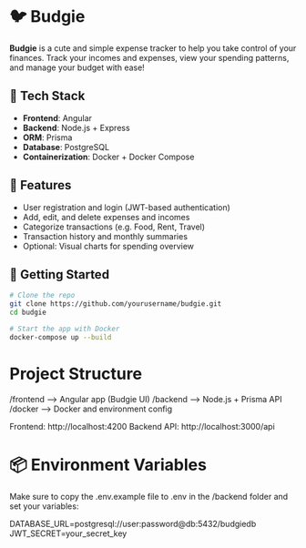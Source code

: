 # 🐦 Budgie

**Budgie** is a cute and simple expense tracker to help you take control of your finances. Track your incomes and expenses, view your spending patterns, and manage your budget with ease!

## 🔧 Tech Stack

- **Frontend**: Angular
- **Backend**: Node.js + Express
- **ORM**: Prisma
- **Database**: PostgreSQL
- **Containerization**: Docker + Docker Compose

## 🌟 Features

- User registration and login (JWT-based authentication)
- Add, edit, and delete expenses and incomes
- Categorize transactions (e.g. Food, Rent, Travel)
- Transaction history and monthly summaries
- Optional: Visual charts for spending overview

## 🚀 Getting Started

```bash
# Clone the repo
git clone https://github.com/yourusername/budgie.git
cd budgie

# Start the app with Docker
docker-compose up --build
```



# Project Structure
/frontend     --> Angular app (Budgie UI)
/backend      --> Node.js + Prisma API
/docker       --> Docker and environment config

Frontend: http://localhost:4200
Backend API: http://localhost:3000/api

# 📦 Environment Variables
Make sure to copy the .env.example file to .env in the /backend folder and set your variables:

DATABASE_URL=postgresql://user:password@db:5432/budgiedb
JWT_SECRET=your_secret_key
